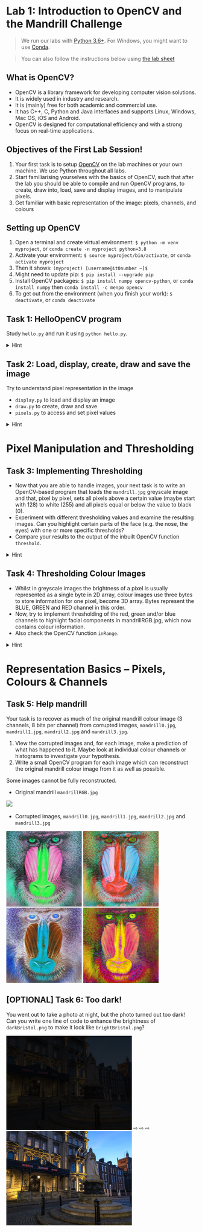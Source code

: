 # Lab 1: Introduction to OpenCV and the Mandrill Challenge

> We run our labs with [Python 3.6+](https://www.python.org/downloads/).
> For Windows, you might want to use [Conda](https://www.anaconda.com/products/distribution).

> You can also follow the instructions below using [the lab sheet](https://github.com/cs-uob/COMS30030/tree/main/Lab1-Intro-MandrillChallenge/Labsheet.pdf)

## What is OpenCV?
- OpenCV is a library framework for developing computer vision solutions.
- It is widely used in industry and research.
- It is (mainly) free for both academic and commercial use.
- It has C++, C, Python and Java interfaces and supports Linux, Windows, Mac OS, iOS and Android.
- OpenCV is designed for computational efficiency and with a strong focus on real-time applications.

## Objectives of the First Lab Session!
1. Your first task is to setup [OpenCV](https://github.com/opencv/opencv-python) on the lab machines or your own machine. We use Python throughout all labs.
2. Start familiarising yourselves with the basics of OpenCV, such that after the lab you should be able to compile and run OpenCV programs, to create, draw into, load, save and display images, and to manipulate pixels.
3. Get familiar with basic representation of the image: pixels, channels, and colours

## Setting up OpenCV
1. Open a terminal and create virtual environment: `$ python -m venv myproject`, or `conda create -n myproject python=3.8`
2. Activate your environment: `$ source myproject/bin/activate`, or `conda activate myproject`
3. Then it shows: `(myproject) [username@it0number ~]$`
4. Might need to update pip: `$ pip install --upgrade pip`
5. Install OpenCV packages: `$ pip install numpy opencv-python`, or `conda install numpy` then `conda install -c menpo opencv`
6. To get out from the environment (when you finish your work): `$ deactivate`, or `conda deactivate`


## Task 1: HelloOpenCV program
Study `hello.py` and run it using `python hello.py`.
<details>
    <summary>Hint</summary>
<img src="https://github.com/cs-uob/COMS30030/tree/main/Lab1-Intro-MandrillChallenge/hint/helloOpenCV.png" height=200>
</details>

## Task 2: Load, display, create, draw and save the image
Try to understand pixel representation in the image
- `display.py` to load and display an image
- `draw.py` to create, draw and save
- `pixels.py` to access and set pixel values
<details>
    <summary>Hint</summary>
<img src="https://github.com/cs-uob/COMS30030/tree/main/Lab1-Intro-MandrillChallenge/hint/draw.png" height=200> <img src="https://github.com/cs-uob/COMS30030/tree/main/Lab1-Intro-MandrillChallenge/hint/pixels.png" height=200>
</details>

# Pixel Manipulation and Thresholding

## Task 3: Implementing Thresholding
- Now that you are able to handle images, your next task is to write an OpenCV-based program that loads the `mandrill.jpg` greyscale image and that, pixel by pixel, sets all pixels above a certain value (maybe start with 128) to white (255) and all pixels equal or below the value to black (0).
- Experiment with different thresholding values and examine the resulting images. Can you highlight certain parts of the face (e.g. the nose, the eyes) with one or more specific thresholds?
- Compare your results to the output of the inbuilt OpenCV function `threshold`.
<details>
    <summary>Hint</summary>
Sample answers are available at `thr.py` if you are stuck.
</details>

## Task 4: Thresholding Colour Images
- Whilst in greyscale images the brightness of a pixel is usually represented as a single byte in 2D array, colour images use three bytes to store information for one pixel, become 3D array. Bytes represent the BLUE, GREEN and RED channel in this order.
- Now, try to implement thresholding of the red, green and/or blue channels to highlight facial components in mandrillRGB.jpg, which now contains colour information.
- Also check the OpenCV function `inRange`.
<details>
    <summary>Hint</summary>
Sample answers are available at `colourthr.py` if you are stuck.
</details>

# Representation Basics – Pixels, Colours & Channels

## Task 5: Help mandrill
Your task is to recover as much of the original mandrill colour image (3 channels, 8 bits per channel) from corrupted images, `mandrill0.jpg`, `mandrill1.jpg`, `mandrill2.jpg` and `mandrill3.jpg`.

1. View the corrupted images and, for each image, make a prediction of what has happened to it. Maybe look at individual colour channels or histograms to investigate your hypothesis.
2. Write a small OpenCV program for each image which can reconstruct the original mandrill colour image from it as well as possible.

Some images cannot be fully reconstructed.

- Original mandrill `mandrillRGB.jpg`

<img src="https://github.com/cs-uob/COMS30030/tree/main/Lab1-Intro-MandrillChallenge/mandrillRGB.jpg" height=200>

- Corrupted images, `mandrill0.jpg`, `mandrill1.jpg`, `mandrill2.jpg` and `mandrill3.jpg`

<img src="https://github.com/UoB-CS-IPCV/Lab1-intro-mandrill-challenge/blob/main/mandrill0.jpg" height=200> <img src="https://github.com/UoB-CS-IPCV/Lab1-intro-mandrill-challenge/blob/main/mandrill1.jpg" height=200> <img src="https://github.com/UoB-CS-IPCV/Lab1-intro-mandrill-challenge/blob/main/mandrill2.jpg" height=200> <img src="https://github.com/UoB-CS-IPCV/Lab1-intro-mandrill-challenge/blob/main/mandrill3.jpg" height=200>

## [OPTIONAL] Task 6: Too dark!
You went out to take a photo at night, but the photo turned out too dark! Can you write one line of code to enhance the brightness of `darkBristol.png` to make it look like `brightBristol.png`?

<img src="https://github.com/UoB-CS-IPCV/Lab1-intro-mandrill-challenge/blob/main/darkBristol.png" height=250>  ⇨ ⇨ ⇨  <img src="https://github.com/UoB-CS-IPCV/Lab1-intro-mandrill-challenge/blob/main/brightBristol.png" height=250>
